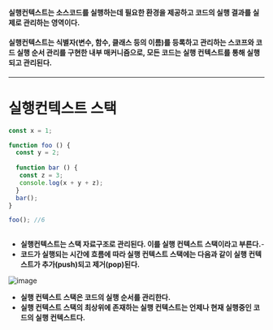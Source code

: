 #### 실행컨텍스트는 소스코드를 실행하는데 필요한 환경을 제공하고 코드의 실행 결과를 실제로 관리하는 영역이다.
#### 실행컨텍스트는 식별자(변수, 함수, 클래스 등의 이름)를 등록하고 관리하는 스코프와 코드 실행 순서 관리를 구현한 내부 매커니즘으로, 모든 코드는 실행 컨텍스트를 통해 실행되고 관리된다.
---
# 실행컨텍스트 스택

```javascript
const x = 1;

function foo () {
  const y = 2;
  
  function bar () {
   const z = 3;
   console.log(x + y + z);
  }
  bar();
}

foo(); //6
 
```

- **실행컨텍스트는 스택 자료구조로 관리된다. 이를 실행 컨텍스트 스택이라고 부른다.**-
- **코드가 실행되는 시간에 흐름에 따라 실행 컨텍스트 스택에는 다음과 같이 실행 컨텍스트가 추가(push)되고 제거(pop)된다.**

![image](https://user-images.githubusercontent.com/53414542/174487089-59dfee10-ebb8-46c0-aa9d-111753c4a6a4.png)

- **실행 컨텍스트 스택은 코드의 실행 순서를 관리한다.**
- **실행 컨텍스트 스택의 최상위에 존재하는 실행 컨텍스트는 언제나 현재 실행중인 코드의 실행 컨텍스트다.**
